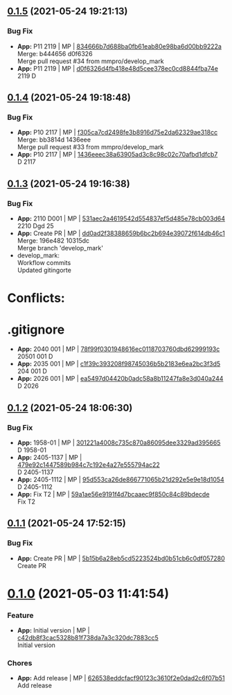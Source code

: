 <a name="0.1.5"></a>

## [0.1.5](https://github.com/mmpro/ac-workflow-demo/compare/v0.1.4..v0.1.5) (2021-05-24 19:21:13)


### Bug Fix

* **App:** P11 2119 | MP | [834666b7d688ba0fb61eab80e98ba6d00bb9222a](https://github.com/mmpro/ac-workflow-demo/commit/834666b7d688ba0fb61eab80e98ba6d00bb9222a)    
Merge: b444656 d0f6326  
Merge pull request #34 from mmpro/develop_mark
* **App:** P11 2119 | MP | [d0f6326d4fb418e48d5cee378ec0cd8844fba74e](https://github.com/mmpro/ac-workflow-demo/commit/d0f6326d4fb418e48d5cee378ec0cd8844fba74e)    
2119 D
<a name="0.1.4"></a>

## [0.1.4](https://github.com/mmpro/ac-workflow-demo/compare/v0.1.3..v0.1.4) (2021-05-24 19:18:48)


### Bug Fix

* **App:** P10 2117 | MP | [f305ca7cd2498fe3b8916d75e2da62329ae318cc](https://github.com/mmpro/ac-workflow-demo/commit/f305ca7cd2498fe3b8916d75e2da62329ae318cc)    
Merge: bb3814d 1436eee  
Merge pull request #33 from mmpro/develop_mark
* **App:** P10 2117 | MP | [1436eeec38a63905ad3c8c98c02c70afbd1dfcb7](https://github.com/mmpro/ac-workflow-demo/commit/1436eeec38a63905ad3c8c98c02c70afbd1dfcb7)    
D 2117
<a name="0.1.3"></a>

## [0.1.3](https://github.com/mmpro/ac-workflow-demo/compare/v0.1.2..v0.1.3) (2021-05-24 19:16:38)


### Bug Fix

* **App:** 2110 D001 | MP | [531aec2a4619542d554837ef5d485e78cb003d64](https://github.com/mmpro/ac-workflow-demo/commit/531aec2a4619542d554837ef5d485e78cb003d64)    
2210 Dgd 25
* **App:** Create PR | MP | [dd0ad2f38388659b6bc2b694e39072f614db46c1](https://github.com/mmpro/ac-workflow-demo/commit/dd0ad2f38388659b6bc2b694e39072f614db46c1)    
Merge: 196e482 10315dc  
Merge branch 'develop_mark'  
* develop_mark:  
Workflow commits  
Updated gitingorte  
# Conflicts:  
#       .gitignore
* **App:** 2040 001 | MP | [78f99f0301948616ec0118703760dbd62999193c](https://github.com/mmpro/ac-workflow-demo/commit/78f99f0301948616ec0118703760dbd62999193c)    
20501 001 D
* **App:** 2035 001 | MP | [c1f39c393208f98745036b5b2183e6ea2bc3f3d5](https://github.com/mmpro/ac-workflow-demo/commit/c1f39c393208f98745036b5b2183e6ea2bc3f3d5)    
204 001 D
* **App:** 2026 001 | MP | [ea5497d04420b0adc58a8b11247fa8e3d040a244](https://github.com/mmpro/ac-workflow-demo/commit/ea5497d04420b0adc58a8b11247fa8e3d040a244)    
D 2026
<a name="0.1.2"></a>

## [0.1.2](https://github.com/mmpro/ac-workflow-demo/compare/v0.1.1..v0.1.2) (2021-05-24 18:06:30)


### Bug Fix

* **App:** 1958-01 | MP | [301221a4008c735c870a86095dee3329ad395665](https://github.com/mmpro/ac-workflow-demo/commit/301221a4008c735c870a86095dee3329ad395665)    
D 1958-01
* **App:** 2405-1137 | MP | [479e92c1447589b984c7c192e4a27e555794ac22](https://github.com/mmpro/ac-workflow-demo/commit/479e92c1447589b984c7c192e4a27e555794ac22)    
D 2405-1137
* **App:** 2405-1112 | MP | [95d553ca26de866771065b21d292e5e9e18d1054](https://github.com/mmpro/ac-workflow-demo/commit/95d553ca26de866771065b21d292e5e9e18d1054)    
D 2405-1112
* **App:** Fix T2 | MP | [59a1ae56e9191f4d7bcaaec9f850c84c89bdecde](https://github.com/mmpro/ac-workflow-demo/commit/59a1ae56e9191f4d7bcaaec9f850c84c89bdecde)    
Fix T2
<a name="0.1.1"></a>

## [0.1.1](https://github.com/mmpro/ac-workflow-demo/compare/v0.1.0..v0.1.1) (2021-05-24 17:52:15)


### Bug Fix

* **App:** Create PR | MP | [5b15b6a28eb5cd5223524bd0b51cb6c0df057280](https://github.com/mmpro/ac-workflow-demo/commit/5b15b6a28eb5cd5223524bd0b51cb6c0df057280)    
Create PR
<a name="0.1.0"></a>
 
# [0.1.0](https://github.com/mmpro/ac-workflow-demo/compare/..v0.1.0) (2021-05-03 11:41:54)


### Feature

* **App:** Initial version | MP | [c42db8f3cac5328b81f738da7a3c320dc7883cc5](https://github.com/mmpro/ac-workflow-demo/commit/c42db8f3cac5328b81f738da7a3c320dc7883cc5)    
Initial version
### Chores

* **App:** Add release | MP | [626538eddcfacf90123c3610f2e0dad2c6f07b51](https://github.com/mmpro/ac-workflow-demo/commit/626538eddcfacf90123c3610f2e0dad2c6f07b51)    
Add release
